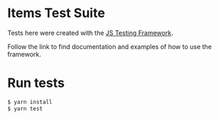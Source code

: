 # Items Test Suite

Tests here were created with the [JS Testing Framework](https://github.com/Hexca/item-flow-contracts/flow-js-testing).

Follow the link to find documentation and examples of how to use the framework.

# Run tests

```sh
$ yarn install
$ yarn test
```